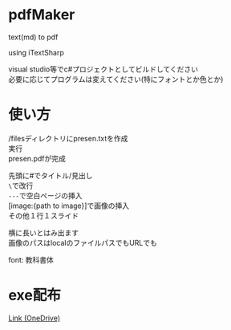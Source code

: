 # pdfMaker
text(md) to pdf  
  
using iTextSharp  
  
visual studio等でc#プロジェクトとしてビルドしてください  
必要に応じてプログラムは変えてください(特にフォントとか色とか)  
  
# 使い方
/filesディレクトリにpresen.txtを作成  
実行  
presen.pdfが完成  
  
先頭に#でタイトル/見出し  
`\`で改行  
`---`で空白ページの挿入  
[image:{path to image}]で画像の挿入  
その他１行１スライド  

横に長いとはみ出ます  
画像のパスはlocalのファイルパスでもURLでも  

font: 教科書体  


# exe配布

[Link (OneDrive)](https://1drv.ms/f/s!AsNlOAtK7B2-wR2JhyPvx-_UO3rF)
